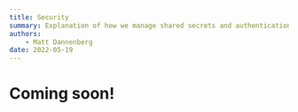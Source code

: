 ```yaml
---
title: Security
summary: Explanation of how we manage shared secrets and authentication throughout the Viam system.
authors:
    - Matt Dannenberg
date: 2022-05-19
---
```

# Coming soon!

